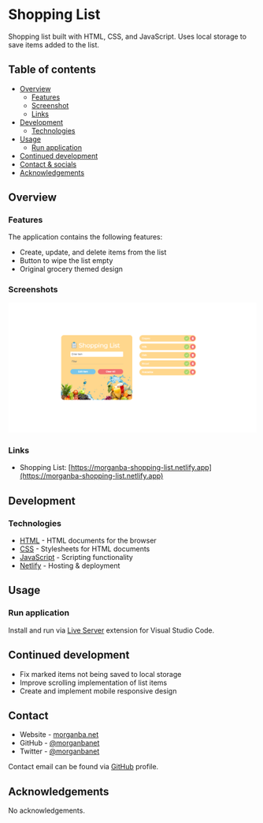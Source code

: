 # Shopping List

Shopping list built with HTML, CSS, and JavaScript. Uses local storage to save items added to the list.

## Table of contents

- [Overview](#overview)
  - [Features](#features)
  - [Screenshot](#screenshot)
  - [Links](#links)
- [Development](#development)
  - [Technologies](#technologies)
- [Usage](#usage)
  - [Run application](#run-application)
- [Continued development](#continued-development)
- [Contact & socials](#contact)
- [Acknowledgements](#acknowledgements)

## Overview

### Features

The application contains the following features:

- Create, update, and delete items from the list
- Button to wipe the list empty
- Original grocery themed design

### Screenshots

![screenshot](./screenshot.jpg)

### Links

- Shopping List: [https://morganba-shopping-list.netlify.app](https://morganba-shopping-list.netlify.app)

## Development

### Technologies

- [HTML](https://developer.mozilla.org/en-US/docs/Web/HTML) - HTML documents for the browser
- [CSS](https://developer.mozilla.org/en-US/docs/Web/CSS) - Stylesheets for HTML documents
- [JavaScript](https://developer.mozilla.org/en-US/docs/Web/javascript) - Scripting functionality
- [Netlify](https://www.netlify.com/) - Hosting & deployment

## Usage

### Run application

Install and run via [Live Server](https://marketplace.visualstudio.com/items?itemName=ritwickdey.LiveServer) extension for Visual Studio Code.

## Continued development

- Fix marked items not being saved to local storage
- Improve scrolling implementation of list items
- Create and implement mobile responsive design

## Contact

- Website - [morganba.net](morganba.net)
- GitHub - [@morganbanet](https://github.com/morganbanet)
- Twitter - [@morganbanet](https://twitter.com/morganbanet)

Contact email can be found via [GitHub](https://gist.github.com/morganbanet) profile.

## Acknowledgements

No acknowledgements.
